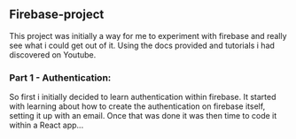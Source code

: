 
## Firebase-project
This project was initially a way for me to experiment with firebase and really
see what i could get out of it. Using the docs provided and tutorials i had discovered
on Youtube.

### Part 1 - Authentication:
So first i initially decided to learn authentication within
firebase. It started with learning about how to create the
authentication on firebase itself, setting it up with an email.
Once that was done it was then time to code it within a React app...
